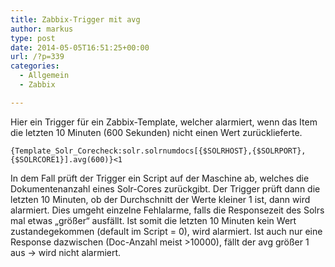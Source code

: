 ```yaml
---
title: Zabbix-Trigger mit avg
author: markus
type: post
date: 2014-05-05T16:51:25+00:00
url: /?p=339
categories:
  - Allgemein
  - Zabbix

---
```

Hier ein Trigger für ein Zabbix-Template, welcher alarmiert, wenn das Item die letzten 10 Minuten (600 Sekunden) nicht einen Wert zurücklieferte.
  
`{Template_Solr_Corecheck:solr.solrnumdocs[{$SOLRHOST},{$SOLRPORT},{$SOLRCORE1}].avg(600)}<1`

In dem Fall prüft der Trigger ein Script auf der Maschine ab, welches die Dokumentenanzahl eines Solr-Cores zurückgibt. Der Trigger prüft dann die letzten 10 Minuten, ob der Durchschnitt der Werte kleiner 1 ist, dann wird alarmiert. Dies umgeht einzelne Fehlalarme, falls die Responsezeit des Solrs mal etwas &#8222;größer&#8220; ausfällt. Ist somit die letzten 10 Minuten kein Wert zustandegekommen (default im Script = 0), wird alarmiert. Ist auch nur eine Response dazwischen (Doc-Anzahl meist >10000), fällt der avg größer 1 aus -> wird nicht alarmiert.